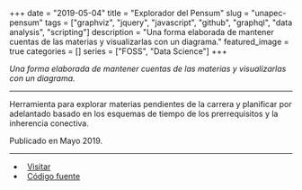 +++ 
date = "2019-05-04"
title = "Explorador del Pensum"
slug = "unapec-pensum"
tags = ["graphviz", "jquery", "javascript", "github", "graphql", "data analysis", "scripting"]
description = "Una forma elaborada de mantener cuentas de las materias y visualizarlas con un diagrama."
featured_image = true
categories = []
series = ["FOSS", "Data Science"]
+++

<p>
<em>Una forma elaborada de mantener cuentas de las materias y visualizarlas con un diagrama.</em>
</p>
<hr>
<p>
    Herramienta para explorar materias pendientes de la carrera y planificar por adelantado basado en los esquemas de tiempo de los prerrequisitos y la inherencia conectiva.
</p>
<p>Publicado en Mayo 2019.</p>
<hr>
<ul>
	<li><i class="fa fa-terminal"></i>&nbsp; <a href="http://gestyy.com/etTokY">Visitar</a></li>
	<li><i class="fa fa-download"></i>&nbsp; <a href="http://gestyy.com/etTokX">Código fuente</a></li>
</ul>